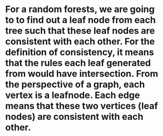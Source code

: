 # For a random forests, we are going to to find out a leaf node from each tree such that these leaf nodes are consistent with each other. For the definition of consistency, it means that the rules each leaf generated from would have intersection. From the perspective of a graph, each vertex is a leafnode. Each edge means that these two vertices (leaf nodes) are consistent with each other.
